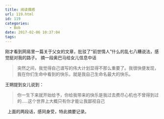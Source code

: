 ```yaml
---
title: 阅读偶感
url: 119.html
id: 119
categories:
  - Bob
date: 2017-02-06 10:37:04
tags:
---
```


刚才看到网易里一篇关于父女的文章，批驳了“前世情人”什么的乱七八糟说法，感觉挺对我的路子。 摘一段奥巴马给女儿信息中话

> 突然之间，我觉得自己谱写的伟大计划显得不那么重要了。我很快便发现，我在你们生命中看到的快乐，就是我自己生命名最大的快乐。

王朔提到女儿说到：

> 你一生下来就开始给予，你给我带来的快乐是我过去费尽心机也不曾得到过的…..这个世界上大概只有你才能让我鄙视自己

  上面的两段话，感同身受，特此摘要记录。